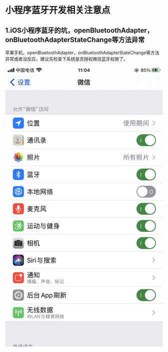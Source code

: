 # 小程序蓝牙开发相关注意点


## 1.iOS小程序蓝牙的坑，openBluetoothAdapter，onBluetoothAdapterStateChange等方法异常
苹果手机，openBluetoothAdapter，onBluetoothAdapterStateChange等方法异常或者没反应，建议先检查下系统是否授权微信蓝牙权限了。

![示意图](./bluetooth-tips/1.png)
